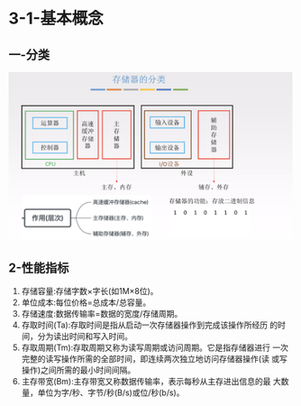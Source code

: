 # 3-1-基本概念

## 一-分类

![](../../.gitbook/assets/image%20%28261%29.png)

## 2-性能指标



1. 存储容量:存储字数×字长\(如1M×8位\)。
2. 单位成本:每位价格=总成本/总容量。
3. 存储速度:数据传输率=数据的宽度/存储周期。
4. 存取时间\(Ta\):存取时间是指从启动一次存储器操作到完成该操作所经历 的时间，分为读出时间和写入时间。
5. 存取周期\(Tm\):存取周期又称为读写周期或访问周期。它是指存储器进行 一次完整的读写操作所需的全部时间，即连续两次独立地访问存储器操作\(读 或写操作\)之间所需的最小时间间隔。
6. 主存带宽\(Bm\):主存带宽又称数据传输率，表示每秒从主存进出信息的最 大数量，单位为字/秒、字节/秒\(B/s\)或位/秒\(b/s\)。


